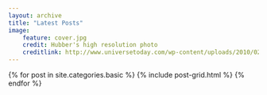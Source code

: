 ```yaml
---
layout: archive
title: "Latest Posts"
image: 
    feature: cover.jpg
    credit: Hubber's high resolution photo
    creditlink: http://www.universetoday.com/wp-content/uploads/2010/02/The-Majestic-Sombrero-Galaxy-M104.jpg
---
```


<div class="tiles">
{% for post in site.categories.basic %}
	{% include post-grid.html %}
{% endfor %}
</div><!-- /.tiles -->
